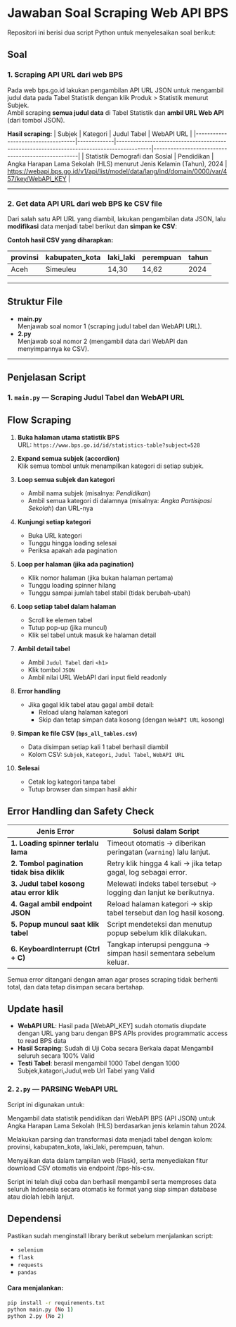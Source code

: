 # Jawaban Soal Scraping Web API BPS

Repositori ini berisi dua script Python untuk menyelesaikan soal berikut:

## Soal

### 1. **Scraping API URL dari web BPS**
Pada web bps.go.id lakukan pengambilan API URL JSON untuk mengambil judul data pada Tabel Statistik dengan klik Produk > Statistik menurut Subjek.  
Ambil scraping **semua judul data** di Tabel Statistik dan **ambil URL Web API** (dari tombol JSON).

**Hasil scraping:**
| Subjek                           | Kategori    | Judul Tabel                                                                              | WebAPI URL                                        |
|-----------------------------------|-------------|------------------------------------------------------------------------------------------|---------------------------------------------------|
| Statistik Demografi dan Sosial    | Pendidikan  | Angka Harapan Lama Sekolah (HLS) menurut Jenis Kelamin (Tahun), 2024                    | https://webapi.bps.go.id/v1/api/list/model/data/lang/ind/domain/0000/var/457/key/WebAPI_KEY |

---

### 2. **Get data API URL dari web BPS ke CSV file**
Dari salah satu API URL yang diambil, lakukan pengambilan data JSON, lalu **modifikasi** data menjadi tabel berikut dan **simpan ke CSV**:

**Contoh hasil CSV yang diharapkan:**

| provinsi | kabupaten_kota | laki_laki | perempuan | tahun |
|----------|----------------|-----------|-----------|-------|
| Aceh     | Simeuleu       | 14,30     | 14,62     | 2024  |

---

## Struktur File

- **main.py**  
  Menjawab soal nomor 1 (scraping judul tabel dan WebAPI URL).
- **2.py**  
  Menjawab soal nomor 2 (mengambil data dari WebAPI dan menyimpannya ke CSV).

---

## Penjelasan Script

### 1. `main.py` — Scraping Judul Tabel dan WebAPI URL


## Flow Scraping

1. **Buka halaman utama statistik BPS**  
   URL: `https://www.bps.go.id/id/statistics-table?subject=528`

2. **Expand semua subjek (accordion)**  
   Klik semua tombol untuk menampilkan kategori di setiap subjek.

3. **Loop semua subjek dan kategori**
   - Ambil nama subjek (misalnya: *Pendidikan*)
   - Ambil semua kategori di dalamnya (misalnya: *Angka Partisipasi Sekolah*) dan URL-nya

4. **Kunjungi setiap kategori**
   - Buka URL kategori
   - Tunggu hingga loading selesai
   - Periksa apakah ada pagination

5. **Loop per halaman (jika ada pagination)**
   - Klik nomor halaman (jika bukan halaman pertama)
   - Tunggu loading spinner hilang
   - Tunggu sampai jumlah tabel stabil (tidak berubah-ubah)

6. **Loop setiap tabel dalam halaman**
   - Scroll ke elemen tabel
   - Tutup pop-up (jika muncul)
   - Klik sel tabel untuk masuk ke halaman detail

7. **Ambil detail tabel**
   - Ambil `Judul Tabel` dari `<h1>`
   - Klik tombol `JSON`
   - Ambil nilai URL WebAPI dari input field readonly

8. **Error handling**
   - Jika gagal klik tabel atau gagal ambil detail:
     - Reload ulang halaman kategori
     - Skip dan tetap simpan data kosong (dengan `WebAPI URL` kosong)

9. **Simpan ke file CSV (`bps_all_tables.csv`)**
   - Data disimpan setiap kali 1 tabel berhasil diambil
   - Kolom CSV: `Subjek`, `Kategori`, `Judul Tabel`, `WebAPI URL`

10. **Selesai**
    - Cetak log kategori tanpa tabel
    - Tutup browser dan simpan hasil akhir



## Error Handling dan Safety Check

| Jenis Error                               | Solusi dalam Script                                               |
|-------------------------------------------|-------------------------------------------------------------------|
| **1. Loading spinner terlalu lama**       | Timeout otomatis → diberikan peringatan (`warning`) lalu lanjut. |
| **2. Tombol pagination tidak bisa diklik**| Retry klik hingga 4 kali → jika tetap gagal, log sebagai error.   |
| **3. Judul tabel kosong atau error klik** | Melewati indeks tabel tersebut → logging dan lanjut ke berikutnya.|
| **4. Gagal ambil endpoint JSON**          | Reload halaman kategori → skip tabel tersebut dan log hasil kosong.|
| **5. Popup muncul saat klik tabel**       | Script mendeteksi dan menutup popup sebelum klik dilakukan.       |
| **6. KeyboardInterrupt (Ctrl + C)**       | Tangkap interupsi pengguna → simpan hasil sementara sebelum keluar.|

Semua error ditangani dengan aman agar proses scraping tidak berhenti total, dan data tetap disimpan secara bertahap.
 
## Update hasil
- **WebAPI URL**: Hasil pada [WebAPI_KEY] sudah otomatis diupdate dengan URL yang baru dengan BPS APIs provides programmatic access to read BPS data
- **Hasil Scraping**: Sudah di Uji Coba secara Berkala dapat Mengambil seluruh secara 100% Valid 
- **Testi Tabel**: berasil mengambil 1000 Tabel dengan 1000 Subjek,katagori,Judul,web Url Tabel yang Valid


### 2. `2.py` — PARSING WebAPI URL

Script ini digunakan untuk:

Mengambil data statistik pendidikan dari WebAPI BPS (API JSON) untuk Angka Harapan Lama Sekolah (HLS) berdasarkan jenis kelamin tahun 2024.

Melakukan parsing dan transformasi data menjadi tabel dengan kolom: provinsi, kabupaten_kota, laki_laki, perempuan, tahun.

Menyajikan data dalam tampilan web (Flask), serta menyediakan fitur download CSV otomatis via endpoint /bps-hls-csv.

Script ini telah diuji coba dan berhasil mengambil serta memproses data seluruh Indonesia secara otomatis ke format yang siap simpan database atau diolah lebih lanjut.

## Dependensi

Pastikan sudah menginstall library berikut sebelum menjalankan script:
- `selenium`
- `flask`
- `requests`
- `pandas`


#### Cara menjalankan:

```bash
pip install -r requirements.txt
python main.py (No 1)
python 2.py (No 2)

